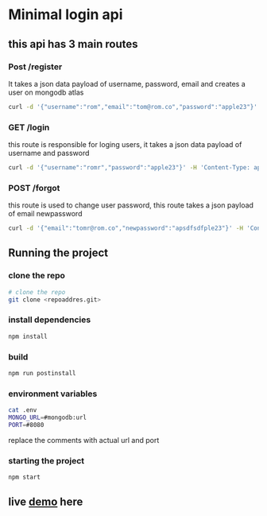# Minimal login api

## this api has 3 main routes

### __Post__ /register

It takes a json data payload of username, password, email and creates a user on mongodb atlas

```sh
curl -d '{"username":"rom","email":"tom@rom.co","password":"apple23"}' -H 'Content-Type: application/json' -X POST http://auth-internship-app.herokuapp.com/register
```

### __GET__ /login

this route is responsible for loging users, it takes a json data payload of username and password

```sh
curl -d '{"username":"romr","password":"apple23"}' -H 'Content-Type: application/json' -X GET http://auth-internship-app.herokuapp.com/login
```

### __POST__ /forgot

this route is used to change user password, this route takes a json payload of email newpassword
```sh
curl -d '{"email":"tomr@rom.co","newpassword":"apsdfsdfple23"}' -H 'Content-Type: application/json' -X POST http://auth-internship-app.herokuapp.com/forgot
```

## Running the project 

### clone the repo

```sh
# clone the repo 
git clone <repoaddres.git>
```

### install dependencies

```sh
npm install
```

### build

```sh
npm run postinstall
```

### environment variables

```sh
cat .env
MONGO_URL=#mongodb:url
PORT=#8080
```

replace the comments with actual url and port 

### starting the project 

```sh
npm start 
```
## live [demo](https://auth-internship-app.herokuapp.com) here
